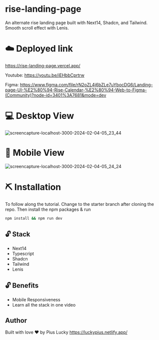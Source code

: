 # rise-landing-page
An alternate rise landing page built with Next14, Shadcn, and Tailwind. Smooth scroll effect with Lenis.

# ☁️ Deployed link
https://rise-landing-page.vercel.app/


Youtube:  https://youtu.be/iEHbbCprtrw


Figma:  https://www.figma.com/file/rN2oZL4j6bZLe7uYbocDG6/Landing-page-UI-%E2%80%94-Rise-Calendar-%E2%80%94-Web-to-Figma-(Community)?node-id=3401%3A7681&mode=dev

# 💻 Desktop View
![screencapture-localhost-3000-2024-02-04-05_23_44](https://github.com/PiusLucky/rise-landing-page/assets/32282934/9f26426d-5b50-445c-86f6-046cda542392)

# 📱 Mobile View
![screencapture-localhost-3000-2024-02-04-05_24_24](https://github.com/PiusLucky/rise-landing-page/assets/32282934/beec3e6a-ea1a-48e2-8a8b-8a105fb4188c)

# ⛏️ Installation
To follow along the tutorial. Change to the starter branch  after cloning the repo.
Then install the npm packages & run
```bash
npm install && npm run dev
```


## 🔓 Stack
- Next14
- Typescript
- Shadcn
- Tailwind
- Lenis

## 🔓 Benefits
- Mobile Responsiveness
- Learn all the stack in one video

## Author
Built with love ❤️ by Pius Lucky https://luckypius.netlify.app/



